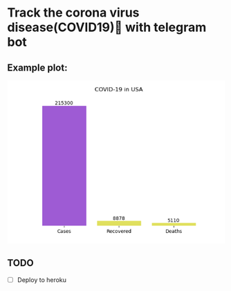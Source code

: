 # Track the corona virus disease(COVID19)🦠 with telegram bot

## Example plot:
![img](src/bot/f.png)

## TODO

- [ ] Deploy to heroku 
